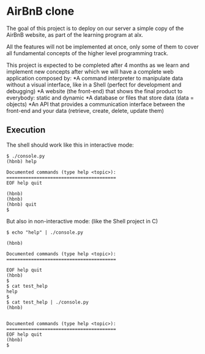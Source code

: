 # AirBnB clone


The goal of this project is to deploy on our server a simple copy of the AirBnB website, as part of the learning program at alx.

All the features will not be implemented at once, only some of them to cover all fundamental concepts of the higher level programming track.

This project is expected to be completed after 4 months as we learn and implement new concepts after which we will have a complete web application composed by:
*A command interpreter to manipulate data without a visual interface, like in a Shell (perfect for development and debugging)
*A website (the front-end) that shows the final product to everybody: static and dynamic
*A database or files that store data (data = objects)
*An API that provides a communication interface between the front-end and your data (retrieve, create, delete, update them)


## Execution

  
The shell should work like this in interactive mode:

  
```
$ ./console.py
(hbnb) help

Documented commands (type help <topic>):
========================================
EOF help quit

(hbnb)
(hbnb)
(hbnb) quit
$
```

But also in non-interactive mode: (like the Shell project in C)

```
$ echo "help" | ./console.py

(hbnb)

Documented commands (type help <topic>):
========================================

EOF help quit
(hbnb)
$
$ cat test_help
help
$
$ cat test_help | ./console.py
(hbnb)

  
Documented commands (type help <topic>):
========================================
EOF help quit
(hbnb)
$

```

